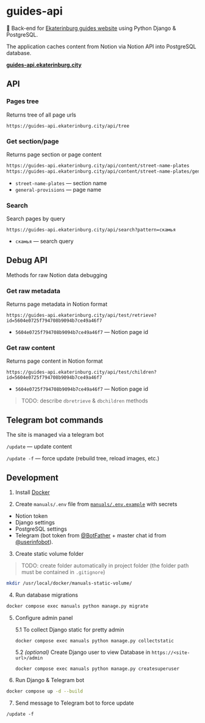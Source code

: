 # guides-api

📗 Back-end for [Ekaterinburg guides website](https://github.com/ekaterinburgdev/guides) using Python Django & PostgreSQL.

The application caches content from Notion via Notion API into PostgreSQL database.

**[guides-api.ekaterinburg.city](https://guides-api.ekaterinburg.city)**

## API

### Pages tree
Returns tree of all page urls

```
https://guides-api.ekaterinburg.city/api/tree
```

### Get section/page
Returns page section or page content

```sh
https://guides-api.ekaterinburg.city/api/content/street-name-plates
https://guides-api.ekaterinburg.city/api/content/street-name-plates/general-provisions
```

- `street-name-plates` — section name
- `general-provisions` — page name


### Search
Search pages by query

```
https://guides-api.ekaterinburg.city/api/search?pattern=скамья
```
- `скамья` — search query


## Debug API
Methods for raw Notion data debugging

### Get raw metadata
Returns page metadata in Notion format

```
https://guides-api.ekaterinburg.city/api/test/retrieve?id=5604e0725f794708b9094b7ce49a46f7
```
- `5604e0725f794708b9094b7ce49a46f7` — Notion page id

### Get raw content
Returns page content in Notion format

```
https://guides-api.ekaterinburg.city/api/test/children?id=5604e0725f794708b9094b7ce49a46f7
```
- `5604e0725f794708b9094b7ce49a46f7` — Notion page id

> TODO: describe `dbretrieve` & `dbchildren` methods

## Telegram bot commands
The site is managed via a telegram bot

`/update` — update content

`/update -f` — force update (rebuild tree, reload images, etc.)


## Development

1. Install [Docker](https://docs.docker.com/get-docker/)


2. Create `manuals/.env` file from [`manuals/.env.example`](https://github.com/ekaterinburgdev/guides-api/blob/main/manuals/.env.example) with secrets
- Notion token
- Django settings
- PostgreSQL settings
- Telegram (bot token from [@BotFather](https://telegram.me/BotFather) + master chat id from [@userinfobot](https://t.me/userinfobot)).


3. Create static volume folder
> TODO: create folder automatically in project folder (the folder path must be contained in `.gitignore`)
```sh
mkdir /usr/local/docker/manuals-static-volume/
```


4. Run database migrations
```sh
docker compose exec manuals python manage.py migrate
```

5. Configure admin panel

    5.1 To collect Django static for pretty admin
    ```
    docker compose exec manuals python manage.py collectstatic
    ```

    5.2 _(optional)_ Create Django user to view Database in `https://<site-url>/admin`
    ```
    docker compose exec manuals python manage.py createsuperuser
    ```

6. Run Django & Telegram bot
```sh
docker compose up -d --build
```

7. Send message to Telegram bot to force update
```
/update -f
```
